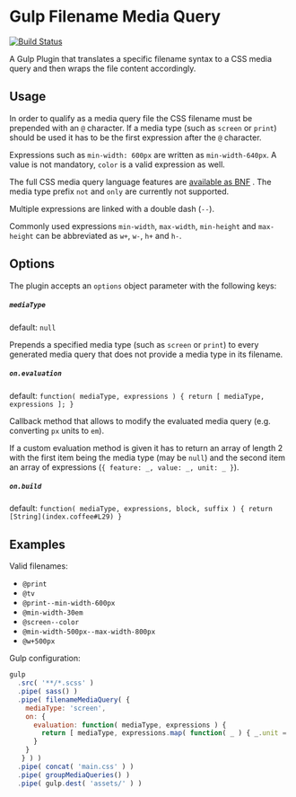 # Gulp Filename Media Query

[![Build Status](https://travis-ci.org/Taig/gulp-filename-media-query.svg?branch=master)](https://travis-ci.org/Taig/gulp-filename-media-query)

A Gulp Plugin that translates a specific filename syntax to a CSS media query and then wraps the file content accordingly.

## Usage

In order to qualify as a media query file the CSS filename must be prepended with an `@` character. If a media type (such as `screen` or `print`) should be used it has to be the first expression after the `@` character.

Expressions such as `min-width: 600px` are written as `min-width-640px`. A value is not mandatory, `color` is a valid expression as well.

The full CSS media query language features are [available as BNF](https://developer.mozilla.org/en-US/docs/Web/Guide/CSS/Media_queries#Pseudo-BNF_(for_those_of_you_that_like_that_kind_of_thing)) . The media type prefix `not` and `only` are currently not supported.

Multiple expressions are linked with a double dash (`--`).

Commonly used expressions `min-width`, `max-width`, `min-height` and `max-height` can be abbreviated as `w+`, `w-`, `h+` and `h-`.

## Options

The plugin accepts an `options` object parameter with the following keys:

##### `mediaType`
default: `null`

Prepends a specified media type (such as `screen` or `print`) to every generated media query that does not provide a media type in its filename.

##### `on.evaluation`
default: `function( mediaType, expressions ) { return [ mediaType, expressions ]; }`

Callback method that allows to modify the evaluated media query (e.g. converting `px` units to `em`).

If a custom evaluation method is given it has to return an array of length 2 with the first item being the media type
(may be `null`) and the second item an array of expressions (`{ feature: _, value: _, unit: _ }`).

##### `on.build`
default: `function( mediaType, expressions, block, suffix ) { return [String](index.coffee#L29) }`

## Examples

Valid filenames:

- `@print`
- `@tv`
- `@print--min-width-600px`
- `@min-width-30em`
- `@screen--color`
- `@min-width-500px--max-width-800px`
- `@w+500px`

Gulp configuration:

```js
gulp
  .src( '**/*.scss' )
  .pipe( sass() )
  .pipe( filenameMediaQuery( {
    mediaType: 'screen',
    on: {
      evaluation: function( mediaType, expressions ) {
        return [ mediaType, expressions.map( function( _ ) { _.unit = 'em'; } ) ]
      }
    }
   } ) )
  .pipe( concat( 'main.css' ) )
  .pipe( groupMediaQueries() )
  .pipe( gulp.dest( 'assets/' ) )
```

